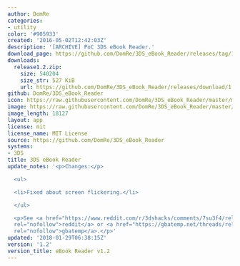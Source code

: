 ```yaml
---
author: DomRe
categories:
- utility
color: '#905933'
created: '2016-05-02T12:42:03Z'
description: '[ARCHIVE] PoC 3DS eBook Reader.'
download_page: https://github.com/DomRe/3DS_eBook_Reader/releases/tag/1.2
downloads:
  release1.2.zip:
    size: 540204
    size_str: 527 KiB
    url: https://github.com/DomRe/3DS_eBook_Reader/releases/download/1.2/release1.2.zip
github: DomRe/3DS_eBook_Reader
icon: https://raw.githubusercontent.com/DomRe/3DS_eBook_Reader/master/meta/icon.png
image: https://raw.githubusercontent.com/DomRe/3DS_eBook_Reader/master/meta/banner.png
image_length: 18127
layout: app
license: mit
license_name: MIT License
source: https://github.com/DomRe/3DS_eBook_Reader
systems:
- 3DS
title: 3DS eBook Reader
update_notes: '<p>Changes:</p>

  <ul>

  <li>Fixed about screen flickering.</li>

  </ul>

  <p>See <a href="https://www.reddit.com/r/3dshacks/comments/7su3f4/released_v10_of_my_ebook_reader/"
  rel="nofollow">reddit</a> or <a href="https://gbatemp.net/threads/release-ebook-reader-v1-0-read-ebooks-on-your-3ds.495129/"
  rel="nofollow">gbatemp</a>.</p>'
updated: '2018-01-29T06:38:15Z'
version: '1.2'
version_title: eBook Reader v1.2
---
```


